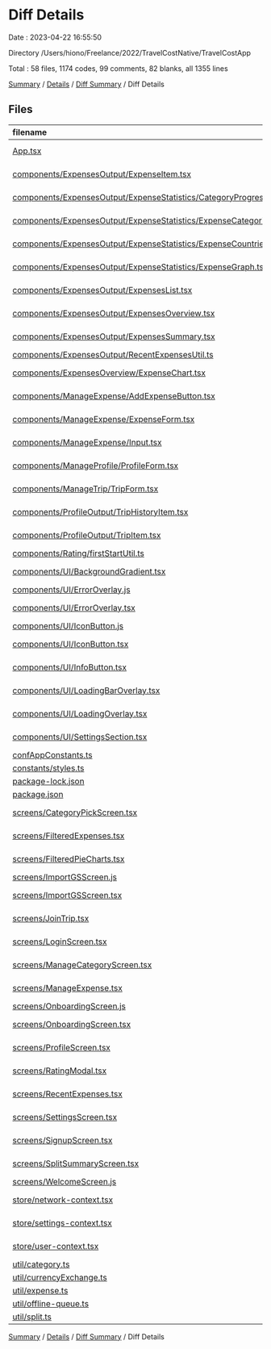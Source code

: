# Diff Details

Date : 2023-04-22 16:55:50

Directory /Users/hiono/Freelance/2022/TravelCostNative/TravelCostApp

Total : 58 files, 1174 codes, 99 comments, 82 blanks, all 1355 lines

[Summary](results.md) / [Details](details.md) / [Diff Summary](diff.md) / Diff Details

## Files

| filename                                                                                                                                    | language       | code | comment | blank | total |
| :------------------------------------------------------------------------------------------------------------------------------------------ | :------------- | ---: | ------: | ----: | ----: |
| [App.tsx](/App.tsx)                                                                                                                         | TypeScript JSX |   46 |       1 |     4 |    51 |
| [components/ExpensesOutput/ExpenseItem.tsx](/components/ExpensesOutput/ExpenseItem.tsx)                                                     | TypeScript JSX |    1 |       1 |     1 |     3 |
| [components/ExpensesOutput/ExpenseStatistics/CategoryProgressBar.tsx](/components/ExpensesOutput/ExpenseStatistics/CategoryProgressBar.tsx) | TypeScript JSX |   16 |       0 |     0 |    16 |
| [components/ExpensesOutput/ExpenseStatistics/ExpenseCategories.tsx](/components/ExpensesOutput/ExpenseStatistics/ExpenseCategories.tsx)     | TypeScript JSX |   -1 |       0 |     0 |    -1 |
| [components/ExpensesOutput/ExpenseStatistics/ExpenseCountries.tsx](/components/ExpensesOutput/ExpenseStatistics/ExpenseCountries.tsx)       | TypeScript JSX |   14 |       0 |     0 |    14 |
| [components/ExpensesOutput/ExpenseStatistics/ExpenseGraph.tsx](/components/ExpensesOutput/ExpenseStatistics/ExpenseGraph.tsx)               | TypeScript JSX |   53 |      -7 |     1 |    47 |
| [components/ExpensesOutput/ExpensesList.tsx](/components/ExpensesOutput/ExpensesList.tsx)                                                   | TypeScript JSX |    1 |       0 |     0 |     1 |
| [components/ExpensesOutput/ExpensesOverview.tsx](/components/ExpensesOutput/ExpensesOverview.tsx)                                           | TypeScript JSX |   13 |       5 |     2 |    20 |
| [components/ExpensesOutput/ExpensesSummary.tsx](/components/ExpensesOutput/ExpensesSummary.tsx)                                             | TypeScript JSX |    5 |       0 |     0 |     5 |
| [components/ExpensesOutput/RecentExpensesUtil.ts](/components/ExpensesOutput/RecentExpensesUtil.ts)                                         | TypeScript     |    1 |       0 |     0 |     1 |
| [components/ExpensesOverview/ExpenseChart.tsx](/components/ExpensesOverview/ExpenseChart.tsx)                                               | TypeScript JSX |   14 |       8 |     1 |    23 |
| [components/ManageExpense/AddExpenseButton.tsx](/components/ManageExpense/AddExpenseButton.tsx)                                             | TypeScript JSX |   -1 |       0 |     0 |    -1 |
| [components/ManageExpense/ExpenseForm.tsx](/components/ManageExpense/ExpenseForm.tsx)                                                       | TypeScript JSX |  148 |       0 |     4 |   152 |
| [components/ManageExpense/Input.tsx](/components/ManageExpense/Input.tsx)                                                                   | TypeScript JSX |    6 |       0 |     0 |     6 |
| [components/ManageProfile/ProfileForm.tsx](/components/ManageProfile/ProfileForm.tsx)                                                       | TypeScript JSX |    5 |      -3 |     1 |     3 |
| [components/ManageTrip/TripForm.tsx](/components/ManageTrip/TripForm.tsx)                                                                   | TypeScript JSX |  114 |       2 |     7 |   123 |
| [components/ProfileOutput/TripHistoryItem.tsx](/components/ProfileOutput/TripHistoryItem.tsx)                                               | TypeScript JSX |    2 |       0 |     0 |     2 |
| [components/ProfileOutput/TripItem.tsx](/components/ProfileOutput/TripItem.tsx)                                                             | TypeScript JSX |    9 |       0 |    -1 |     8 |
| [components/Rating/firstStartUtil.ts](/components/Rating/firstStartUtil.ts)                                                                 | TypeScript     |   40 |       4 |     4 |    48 |
| [components/UI/BackgroundGradient.tsx](/components/UI/BackgroundGradient.tsx)                                                               | TypeScript JSX |    9 |       0 |     1 |    10 |
| [components/UI/ErrorOverlay.js](/components/UI/ErrorOverlay.js)                                                                             | JavaScript     |  -32 |       0 |    -4 |   -36 |
| [components/UI/ErrorOverlay.tsx](/components/UI/ErrorOverlay.tsx)                                                                           | TypeScript JSX |   37 |       0 |     4 |    41 |
| [components/UI/IconButton.js](/components/UI/IconButton.js)                                                                                 | JavaScript     |  -48 |       0 |    -4 |   -52 |
| [components/UI/IconButton.tsx](/components/UI/IconButton.tsx)                                                                               | TypeScript JSX |   51 |       0 |     6 |    57 |
| [components/UI/InfoButton.tsx](/components/UI/InfoButton.tsx)                                                                               | TypeScript JSX |   34 |       0 |     5 |    39 |
| [components/UI/LoadingBarOverlay.tsx](/components/UI/LoadingBarOverlay.tsx)                                                                 | TypeScript JSX |   74 |       4 |     6 |    84 |
| [components/UI/LoadingOverlay.tsx](/components/UI/LoadingOverlay.tsx)                                                                       | TypeScript JSX |    4 |       0 |     1 |     5 |
| [components/UI/SettingsSection.tsx](/components/UI/SettingsSection.tsx)                                                                     | TypeScript JSX |   17 |       0 |     1 |    18 |
| [confAppConstants.ts](/confAppConstants.ts)                                                                                                 | TypeScript     |    2 |       5 |    -1 |     6 |
| [constants/styles.ts](/constants/styles.ts)                                                                                                 | TypeScript     |   10 |       0 |     0 |    10 |
| [package-lock.json](/package-lock.json)                                                                                                     | JSON           |   16 |       0 |     0 |    16 |
| [package.json](/package.json)                                                                                                               | JSON           |    2 |       0 |     0 |     2 |
| [screens/CategoryPickScreen.tsx](/screens/CategoryPickScreen.tsx)                                                                           | TypeScript JSX |   -4 |      -1 |     2 |    -3 |
| [screens/FilteredExpenses.tsx](/screens/FilteredExpenses.tsx)                                                                               | TypeScript JSX |   22 |      -1 |     2 |    23 |
| [screens/FilteredPieCharts.tsx](/screens/FilteredPieCharts.tsx)                                                                             | TypeScript JSX |  177 |       5 |     9 |   191 |
| [screens/ImportGSScreen.js](/screens/ImportGSScreen.js)                                                                                     | JavaScript     | -128 |      -1 |    -8 |  -137 |
| [screens/ImportGSScreen.tsx](/screens/ImportGSScreen.tsx)                                                                                   | TypeScript JSX |  136 |       1 |     9 |   146 |
| [screens/JoinTrip.tsx](/screens/JoinTrip.tsx)                                                                                               | TypeScript JSX |    1 |       0 |     0 |     1 |
| [screens/LoginScreen.tsx](/screens/LoginScreen.tsx)                                                                                         | TypeScript JSX |    3 |       0 |     0 |     3 |
| [screens/ManageCategoryScreen.tsx](/screens/ManageCategoryScreen.tsx)                                                                       | TypeScript JSX |   33 |       8 |     2 |    43 |
| [screens/ManageExpense.tsx](/screens/ManageExpense.tsx)                                                                                     | TypeScript JSX |   27 |       0 |     1 |    28 |
| [screens/OnboardingScreen.js](/screens/OnboardingScreen.js)                                                                                 | JavaScript     |  -60 |      -2 |    -6 |   -68 |
| [screens/OnboardingScreen.tsx](/screens/OnboardingScreen.tsx)                                                                               | TypeScript JSX |   59 |       2 |     7 |    68 |
| [screens/ProfileScreen.tsx](/screens/ProfileScreen.tsx)                                                                                     | TypeScript JSX |  -17 |       2 |    -1 |   -16 |
| [screens/RatingModal.tsx](/screens/RatingModal.tsx)                                                                                         | TypeScript JSX |   88 |       3 |    10 |   101 |
| [screens/RecentExpenses.tsx](/screens/RecentExpenses.tsx)                                                                                   | TypeScript JSX |   -2 |      -1 |     0 |    -3 |
| [screens/SettingsScreen.tsx](/screens/SettingsScreen.tsx)                                                                                   | TypeScript JSX |    5 |       3 |     0 |     8 |
| [screens/SignupScreen.tsx](/screens/SignupScreen.tsx)                                                                                       | TypeScript JSX |    2 |       0 |     0 |     2 |
| [screens/SplitSummaryScreen.tsx](/screens/SplitSummaryScreen.tsx)                                                                           | TypeScript JSX |   97 |      -5 |     5 |    97 |
| [screens/WelcomeScreen.js](/screens/WelcomeScreen.js)                                                                                       | JavaScript     |  -40 |       0 |    -7 |   -47 |
| [store/network-context.tsx](/store/network-context.tsx)                                                                                     | TypeScript JSX |   25 |       0 |     8 |    33 |
| [store/settings-context.tsx](/store/settings-context.tsx)                                                                                   | TypeScript JSX |    1 |       0 |     0 |     1 |
| [store/user-context.tsx](/store/user-context.tsx)                                                                                           | TypeScript JSX |  -49 |      55 |     1 |     7 |
| [util/category.ts](/util/category.ts)                                                                                                       | TypeScript     |   13 |       0 |     1 |    14 |
| [util/currencyExchange.ts](/util/currencyExchange.ts)                                                                                       | TypeScript     |   24 |       2 |     2 |    28 |
| [util/expense.ts](/util/expense.ts)                                                                                                         | TypeScript     |    1 |       0 |     0 |     1 |
| [util/offline-queue.ts](/util/offline-queue.ts)                                                                                             | TypeScript     |   -7 |       0 |     1 |    -6 |
| [util/split.ts](/util/split.ts)                                                                                                             | TypeScript     |  105 |       9 |     5 |   119 |

[Summary](results.md) / [Details](details.md) / [Diff Summary](diff.md) / Diff Details

